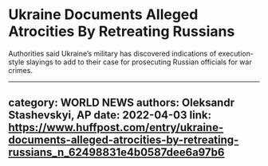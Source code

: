 # Ukraine Documents Alleged Atrocities By Retreating Russians

Authorities said Ukraine’s military has discovered indications of execution-style slayings to add to their case for prosecuting Russian officials for war crimes.

---
category: WORLD NEWS
authors: Oleksandr Stashevskyi, AP
date: 2022-04-03
link: https://www.huffpost.com/entry/ukraine-documents-alleged-atrocities-by-retreating-russians_n_62498831e4b0587dee6a97b6
---
